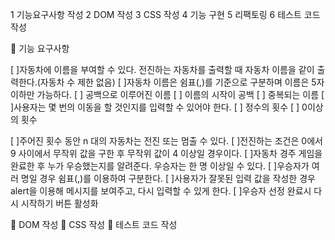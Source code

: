 1 기능요구사항 작성
2 DOM 작성
3 CSS 작성
4 기능 구현
5 리팩토링
6 테스트 코드 작성

🎯 기능 요구사항

[ ]자동차에 이름을 부여할 수 있다. 전진하는 자동차를 출력할 때 자동차 이름을 같이 출력한다.(자동차 수 제한 없음)
[ ]자동차 이름은 쉼표(,)를 기준으로 구분하며 이름은 5자 이하만 가능하다.
[ ] 공백으로 이루어진 이름
[ ] 이름의 시작이 공백
[ ] 중복되는 이름
[ ]사용자는 몇 번의 이동을 할 것인지를 입력할 수 있어야 한다.
[ ] 정수의 횟수
[ ] 0이상의 횟수

[ ]주어진 횟수 동안 n 대의 자동차는 전진 또는 멈출 수 있다.
[ ]전진하는 조건은 0에서 9 사이에서 무작위 값을 구한 후 무작위 값이 4 이상일 경우이다.
[ ]자동차 경주 게임을 완료한 후 누가 우승했는지를 알려준다. 우승자는 한 명 이상일 수 있다.
[ ]우승자가 여러 명일 경우 쉼표(,)를 이용하여 구분한다.
[ ]사용자가 잘못된 입력 값을 작성한 경우 alert을 이용해 메시지를 보여주고, 다시 입력할 수 있게 한다.
[ ]우승자 선정 완료시 다시 시작하기 버튼 활성화

🎯 DOM 작성
🎯 CSS 작성
🎯 테스트 코드 작성
